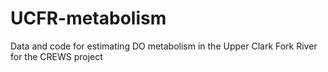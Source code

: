 # UCFR-metabolism
Data and code for estimating DO metabolism in the Upper Clark Fork River for the CREWS project

